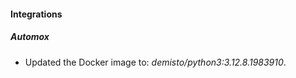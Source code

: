 
#### Integrations

##### Automox

- Updated the Docker image to: *demisto/python3:3.12.8.1983910*.

